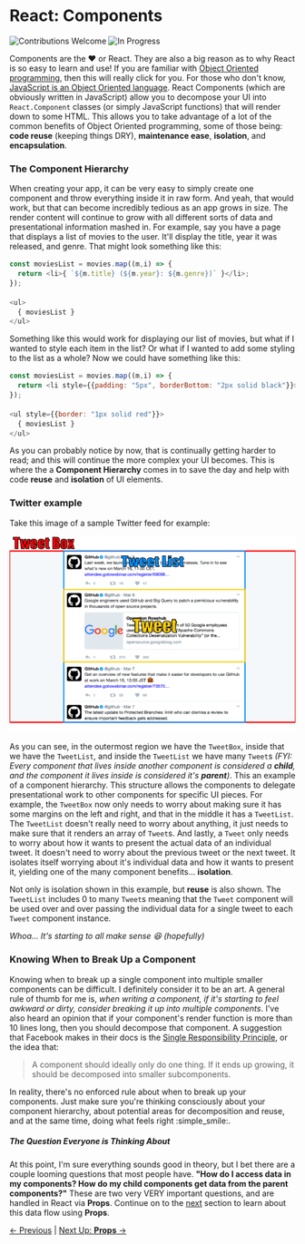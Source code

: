 # React: Components

![Contributions Welcome][contributing-badge]
![In Progress][in-progress-badge]

Components are the :heart: or React. They are also a big reason as to why React is so easy to learn and use! If you are familiar with [Object Oriented programming](https://en.wikipedia.org/wiki/Object-oriented_programming), then this will really click for you. For those who don't know, [JavaScript is an Object Oriented language](https://developer.mozilla.org/en-US/docs/Learn/JavaScript/Objects). React Components (which are obviously written in JavaScript) allow you to decompose your UI into `React.Component` classes (or simply JavaScript functions) that will render down to some HTML. This allows you to take advantage of a lot of the common benefits of Object Oriented programming, some of those being: **code reuse** (keeping things DRY), **maintenance ease**, **isolation**, and **encapsulation**.

### The Component Hierarchy

When creating your app, it can be very easy to simply create one component and throw everything inside it in raw form. And yeah, that would work, but that can become incredibly tedious as an app grows in size. The render content will continue to grow with all different sorts of data and presentational information mashed in. For example, say you have a page that displays a list of movies to the user. It'll display the title, year it was released, and genre. That might look something like this:

```JavaScript
const moviesList = movies.map((m,i) => {
  return <li>{ `${m.title} (${m.year}: ${m.genre})` }</li>;
});

<ul>
  { moviesList }
</ul>
```

Something like this would work for displaying our list of movies, but what if I wanted to style each item in the list? Or what if I wanted to add some styling to the list as a whole? Now we could have something like this:

```JavaScript
const moviesList = movies.map((m,i) => {
  return <li style={{padding: "5px", borderBottom: "2px solid black"}}>{ `<strong style="font-size: 16px; color: red">${m.title}</strong> (${m.year}): <p>${m.genre}</p>` }</li>;
});

<ul style={{border: "1px solid red"}}>
  { moviesList }
</ul>
```
As you can probably notice by now, that is continually getting harder to read; and this will continue the more complex your UI becomes. This is where the a **Component Hierarchy** comes in to save the day and help with code **reuse** and **isolation** of UI elements.

### Twitter example

Take this image of a sample Twitter feed for example:

![React Component Twitter Example][react-component-example-img]

As you can see, in the outermost region we have the `TweetBox`, inside that we have the `TweetList`, and inside the `TweetList` we have many `Tweet`s _(FYI: Every component that lives inside another component is considered a **child**, and the component it lives inside is considered it's **parent**)_. This an example of a component hierarchy. This structure allows the components to delegate presentational work to other components for specific UI pieces. For example, the `TweetBox` now only needs to worry about making sure it has some margins on the left and right, and that in the middle it has a `TweetList`. The `TweetList` doesn't really need to worry about anything, it just needs to make sure that it renders an array of `Tweet`s. And lastly, a `Tweet` only needs to worry about how it wants to present the actual data of an individual tweet. It doesn't need to worry about the previous tweet or the next tweet. It isolates itself worrying about it's individual data and how it wants to present it, yielding one of the many component benefits... **isolation**.

Not only is isolation shown in this example, but **reuse** is also shown. The `TweetList` includes 0 to many `Tweet`s meaning that the `Tweet` component will be used over and over passing the individual data for a single tweet to each `Tweet` component instance.

_Whoa... It's starting to all make sense :satisfied: (hopefully)_

### Knowing When to Break Up a Component

Knowing when to break up a single component into multiple smaller components can be difficult. I definitely consider it to be an art. A general rule of thumb for me is, _when writing a component, if it's starting to feel awkward or dirty, consider breaking it up into multiple components_. I've also heard an opinion that if your component's render function is more than 10 lines long, then you should decompose that component. A suggestion that Facebook makes in their docs is the [Single Responsibility Principle](https://en.wikipedia.org/wiki/Single_responsibility_principle), or the idea that:

> A component should ideally only do one thing. If it ends up growing, it should be decomposed into smaller subcomponents.

In reality, there's no enforced rule about when to break up your components. Just make sure you're thinking consciously about your component hierarchy, about potential areas for decomposition and reuse, and at the same time, doing what feels right :simple_smile:.

##### The Question Everyone is Thinking About

At this point, I'm sure everything sounds good in theory, but I bet there are a couple looming questions that most people have. **"How do I access data in my components? How do my child components get data from the parent components?"** These are two very VERY important questions, and are handled in React via **Props**. Continue on to the [next](props.md) section to learn about this data flow using **Props**.

[&#x2190; Previous](the-basics.md) | [Next Up: **Props** &#x2192;](props.md)

[contributing-badge]: https://img.shields.io/badge/contributions-welcome!-4BADFF.svg
[coming-soon-badge]: https://img.shields.io/badge/coming-soon!-FF6262.svg
[in-progress-badge]: https://img.shields.io/badge/in-progress-EDE128.svg
[react-component-example-img]: ../images/react-component-example.png

